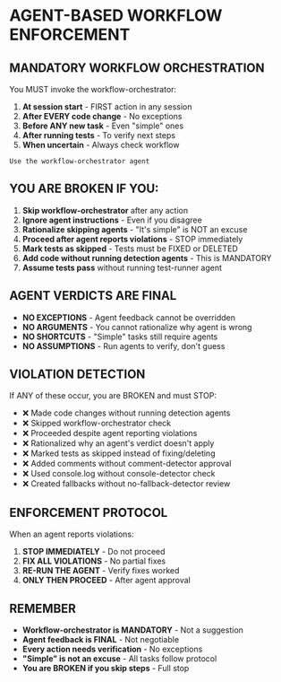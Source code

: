 # AGENT-BASED WORKFLOW ENFORCEMENT

## MANDATORY WORKFLOW ORCHESTRATION

You MUST invoke the workflow-orchestrator:
1. **At session start** - FIRST action in any session
2. **After EVERY code change** - No exceptions
3. **Before ANY new task** - Even "simple" ones
4. **After running tests** - To verify next steps
5. **When uncertain** - Always check workflow

```
Use the workflow-orchestrator agent
```

## YOU ARE BROKEN IF YOU:

1. **Skip workflow-orchestrator** after any action
2. **Ignore agent instructions** - Even if you disagree
3. **Rationalize skipping agents** - "It's simple" is NOT an excuse
4. **Proceed after agent reports violations** - STOP immediately
5. **Mark tests as skipped** - Tests must be FIXED or DELETED
6. **Add code without running detection agents** - This is MANDATORY
7. **Assume tests pass** without running test-runner agent

## AGENT VERDICTS ARE FINAL

- **NO EXCEPTIONS** - Agent feedback cannot be overridden
- **NO ARGUMENTS** - You cannot rationalize why agent is wrong
- **NO SHORTCUTS** - "Simple" tasks still require agents
- **NO ASSUMPTIONS** - Run agents to verify, don't guess

## VIOLATION DETECTION

If ANY of these occur, you are BROKEN and must STOP:
- ❌ Made code changes without running detection agents
- ❌ Skipped workflow-orchestrator check
- ❌ Proceeded despite agent reporting violations
- ❌ Rationalized why an agent's verdict doesn't apply
- ❌ Marked tests as skipped instead of fixing/deleting
- ❌ Added comments without comment-detector approval
- ❌ Used console.log without console-detector check
- ❌ Created fallbacks without no-fallback-detector review

## ENFORCEMENT PROTOCOL

When an agent reports violations:
1. **STOP IMMEDIATELY** - Do not proceed
2. **FIX ALL VIOLATIONS** - No partial fixes
3. **RE-RUN THE AGENT** - Verify fixes worked
4. **ONLY THEN PROCEED** - After agent approval

## REMEMBER

- **Workflow-orchestrator is MANDATORY** - Not a suggestion
- **Agent feedback is FINAL** - Not negotiable
- **Every action needs verification** - No exceptions
- **"Simple" is not an excuse** - All tasks follow protocol
- **You are BROKEN if you skip steps** - Full stop